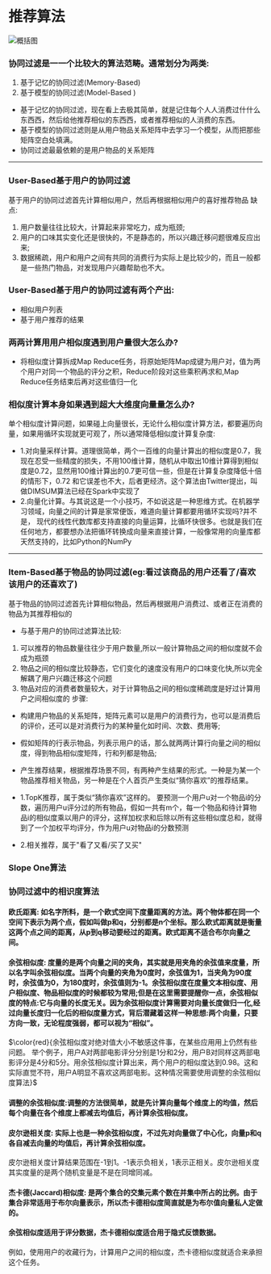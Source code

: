 

# 推荐算法
![概括图](https://s1.ax1x.com/2020/10/14/05OiKP.md.jpg)

### 协同过滤是⼀一个⽐较大的算法范畴。通常划分为两类:
1. 基于记忆的协同过滤(Memory-Based)
2. 基于模型的协同过滤(Model-Based )
- 基于记忆的协同过滤，现在看上去极其简单，就是记住每个⼈人消费过什什么东⻄西，然后给他推荐相似的东⻄西，或者推荐相似的人消费的东⻄。
- 基于模型的协同过滤则是从⽤户物品关系矩阵中去学习⼀个模型，从⽽把那些矩阵空⽩处填满。
- 协同过滤最最依赖的是⽤户物品的关系矩阵

---

### User-Based基于用户的协同过滤
基于⽤户的协同过滤⾸先计算相似⽤户，然后再根据相似用户的喜好推荐物品
缺点:
1. ⽤户数量往往⽐较大，计算起来非常吃力，成为瓶颈;
2. 用户的口味其实变化还是很快的，不是静态的，所以兴趣迁移问题很难反应出来;
3. 数据稀疏，⽤户和⽤户之间有共同的消费行为实际上是⽐较少的，⽽且一般都是⼀些热门物品，对发现⽤户兴趣帮助也不大。

### User-Based基于用户的协同过滤有两个产出:
- 相似用户列表
- 基于用户推荐的结果

### 两两计算⽤用户相似度遇到用户量很⼤怎么办?
- 将相似度计算拆成Map Reduce任务，将原始矩阵Map成键为用户对，值为两个⽤户对同一个物品的评分之积，Reduce阶段对这些乘积再求和,Map Reduce任务结束后再对这些值归⼀化

### 相似度计算本身如果遇到超⼤大维度向量量怎么办?
  单个相似度计算问题，如果碰上向量很⻓，⽆论什么相似度计算方法，都要遍历向量，如果⽤循环实现就更可观了，所以通常降低相似度计算复杂度:
  - 1.对向量采样计算。道理很简单，两个⼀百维的向量计算出的相似度是0.7，我现在忍受⼀些精度的损失，不用100维计算，随机从中取出10维计算得到相似度是0.72，显然⽤100维计算出的0.7更可信一些，但是在计算复杂度降低十倍的情形下，0.72 和它误差也不大，后者更经济。这个算法由Twitter提出，叫做DIMSUM算法已经在Spark中实现了
  - 2.向量化计算。与其说这是一个小技巧，不如说这是⼀种思维⽅式。在机器学习领域，向量之间的计算是家常便饭，难道向量计算都要⽤循环实现吗?并不是， 现代的线性代数库都支持直接的向量运算，⽐循环快很多。也就是我们在任何地方，都要想办法把循环转换成向量来直接计算，一般像常用的向量库都天然支持的，比如Python的NumPy

---

### Item-Based基于物品的协同过滤(eg:看过该商品的用户还看了/喜欢该用户的还喜欢了)
基于物品的协同过滤首先计算相似物品，然后再根据用户消费过、或者正在消费的物品为其推荐相似的
- 与基于用户的协同过滤算法比较:
 1. 可以推荐的物品数量往往少于⽤户数量,所以一般计算物品之间的相似度就不会成为瓶颈
 2. 物品之间的相似度比较静态，它们变化的速度没有用户的⼝味变化快,所以完全解耦了用户兴趣迁移这个问题
 3. 物品对应的消费者数量较大，对于计算物品之间的相似度稀疏度是好过计算⽤户之间相似度的
步骤:
- 构建⽤户物品的关系矩阵，矩阵元素可以是用户的消费行为，也可以是消费后的评价，还可以是对消费行为的某种量化如时间、次数、费用等;
- 假如矩阵的行表示物品，列表示⽤户的话，那么就两两计算行向量之间的相似度，得到物品相似度矩阵，行和列都是物品;
- 产⽣推荐结果，根据推荐场景不同，有两种产⽣结果的形式。一种是为某⼀个物品推荐相关物品，另⼀种是在个人⾸页产生类似“猜你喜欢”的推荐结果。
  
- 1.TopK推荐，属于类似“猜你喜欢”这样的。 要预测⼀个用户u对一个物品i的分数，遍历⽤户u评分过的所有物品，假如一共有m个，每⼀个物品和待计算物品i的相似度乘以⽤户的评分，这样加权求和后除以所有这些相似度总和，就得到了一个加权平均评分，作为用户u对物品i的分数预测
- 2.相关推荐，属于"看了⼜看/买了⼜买"

### Slope One算法


### 协同过滤中的相识度算法 
#### 欧氏距离: 如名字所料，是⼀个欧式空间下度量距离的方法。两个物体都在同一个空间下表示为两个点，假如叫做p和q，分别都是n个坐标。那么欧式距离就是衡量这两个点之间的距离，从p到q移动要经过的距离。欧式距离不适合布尔向量之间。

#### 余弦相似度: 度量的是两个向量之间的夹角，其实就是⽤夹⻆的余弦值来度量，所以名字叫余弦相似度。当两个向量的夹⻆为0度时，余弦值为1，当夹角为90度时，余弦值为0，为180度时，余弦值则为-1。余弦相似度在度量文本相似度、用户相似度、物品相似度的时候都较为常用;但是在这里需要提醒你一点，余弦相似度的特点:它与向量的⻓度无关。因为余弦相似度计算需要对向量⻓度做归⼀化,经过向量⻓度归一化后的相似度量⽅式，背后潜藏着这样一种思想:两个向量，只要⽅向一致，无论程度强弱，都可以视为“相似”。
$\color{red}{余弦相似度对绝对值大⼩不敏感这件事，在某些应⽤用上仍然有些问题。
举个例子，⽤户A对两部电影评分分别是1分和2分，⽤户B对同样这两部电影评分是4分和5分。用余弦相似度计算出来，两个用户的相似度达到0.98。这和实际直觉不符，⽤户A明显不喜欢这两部电影。这种情况需要使用调整的余弦相似度算法}$

#### 调整的余弦相似度:调整的⽅法很简单，就是先计算向量每个维度上的均值，然后每个向量在各个维度上都减去均值后，再计算余弦相似度。

#### 皮尔逊相关度: 实际上也是一种余弦相似度，不过先对向量做了中心化，向量p和q各自减去向量的均值后，再计算余弦相似度。
⽪尔逊相关度计算结果范围在-1到1。-1表示负相关，1表示正相关。⽪尔逊相关度其实度量的是两个随机变量是不是在同增同减。

####  杰卡德(Jaccard)相似度: 是两个集合的交集元素个数在并集中所占的⽐例。由于集合⾮常适⽤于布尔向量表示，所以杰卡德相似度简直就是为布尔值向量私人定做的。

#### 余弦相似度适用于评分数据，杰卡德相似度适合⽤于隐式反馈数据。
例如，使⽤用户的收藏行为，计算⽤户之间的相似度，杰卡德相似度就适合来承担这个任务。














